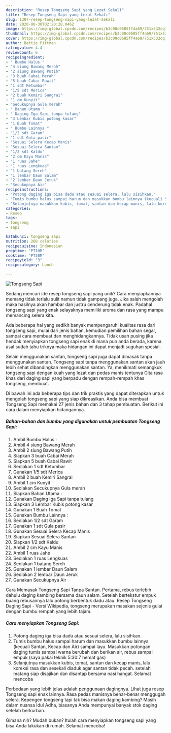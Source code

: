 ```yaml
---
description: "Resep Tongseng Sapi yang Lezat Sekali"
title: "Resep Tongseng Sapi yang Lezat Sekali"
slug: 1307-resep-tongseng-sapi-yang-lezat-sekali
date: 2020-08-30T02:20:28.046Z
image: https://img-global.cpcdn.com/recipes/b3c00c0685ff4a69/751x532cq70/tongseng-sapi-foto-resep-utama.jpg
thumbnail: https://img-global.cpcdn.com/recipes/b3c00c0685ff4a69/751x532cq70/tongseng-sapi-foto-resep-utama.jpg
cover: https://img-global.cpcdn.com/recipes/b3c00c0685ff4a69/751x532cq70/tongseng-sapi-foto-resep-utama.jpg
author: Bettie Pittman
ratingvalue: 4.4
reviewcount: 6
recipeingredient:
- " Bumbu Halus "
- "4 siung Bawang Merah"
- "2 siung Bawang Putih"
- "3 buah Cabai Merah"
- "5 buah Cabai Rawit"
- "1 sdt Ketumbar"
- "1/5 sdt Merica"
- "2 buah Kemiri Sangrai"
- "1 cm Kunyit"
- "Secukupnya Gula merah"
- " Bahan Utama "
- " Daging Iga Sapi tanpa tulang"
- "3 Lembar Kubis potong kasar"
- "1 Buah Tomat"
- " Bumbu Lainnya "
- "1/2 sdt Garam"
- "1 sdt Gula pasir"
- "Sesuai Selera Kecap Manis"
- "Sesuai Selera Santan"
- "1/2 sdt Kaldu"
- "2 cm Kayu Manis"
- "1 ruas Jahe"
- "1 ruas Lengkuas"
- "1 batang Sereh"
- "1 lembar Daun Salam"
- "2 lembar Daun Jeruk"
- "Secukupnya Air"
recipeinstructions:
- "Potong daging iga bisa dadu atau sesuai selera, lalu sisihkan."
- "Tumis bumbu halus sampai harum dan masukkan bumbu lainnya (kecuali Santan, Kecap dan Air) sampai layu. Masukkan potongan daging tumis sampai warna berubah dan berikan air, rebus sampai empuk (saya pakai teknik 5:30:7 hemat gas)"
- "Selanjutnya masukkan kubis, tomat, santan dan kecap manis, lalu koreksi rasa dan sesekali diaduk agar santan tidak pecah. setelah matang siap disajikan dan disantap bersama nasi hangat. Selamat mencoba"
categories:
- Resep
tags:
- tongseng
- sapi

katakunci: tongseng sapi 
nutrition: 268 calories
recipecuisine: Indonesian
preptime: "PT10M"
cooktime: "PT30M"
recipeyield: "3"
recipecategory: Lunch

---
```



![Tongseng Sapi](https://img-global.cpcdn.com/recipes/b3c00c0685ff4a69/751x532cq70/tongseng-sapi-foto-resep-utama.jpg)

Sedang mencari ide resep tongseng sapi yang unik? Cara menyiapkannya memang tidak terlalu sulit namun tidak gampang juga. Jika salah mengolah maka hasilnya akan hambar dan justru cenderung tidak enak. Padahal tongseng sapi yang enak selayaknya memiliki aroma dan rasa yang mampu memancing selera kita.

Ada beberapa hal yang sedikit banyak mempengaruhi kualitas rasa dari tongseng sapi, mulai dari jenis bahan, kemudian pemilihan bahan segar, sampai cara membuat dan menghidangkannya. Tidak usah pusing jika hendak menyiapkan tongseng sapi enak di mana pun anda berada, karena asal sudah tahu triknya maka hidangan ini dapat menjadi suguhan spesial.

Selain menggunakan santan, tongseng sapi juga dapat dimasak tanpa menggunakan santan. Tongseng sapi tanpa menggunakan santan akan jauh lebih sehat dibandingkan menggunakan santan. Ya, menikmati semangkuk tongseng sapi dengan kuah yang lezat dan pedas manis tentunya Cita rasa khas dari daging sapi yang berpadu dengan rempah-rempah khas tongseng, membuat.


Di bawah ini ada beberapa tips dan trik praktis yang dapat diterapkan untuk mengolah tongseng sapi yang siap dikreasikan. Anda bisa membuat Tongseng Sapi memakai 27 jenis bahan dan 3 tahap pembuatan. Berikut ini cara dalam menyiapkan hidangannya.

<!--inarticleads1-->

##### Bahan-bahan dan bumbu yang digunakan untuk pembuatan Tongseng Sapi:

1. Ambil  Bumbu Halus :
1. Ambil 4 siung Bawang Merah
1. Ambil 2 siung Bawang Putih
1. Siapkan 3 buah Cabai Merah
1. Siapkan 5 buah Cabai Rawit
1. Sediakan 1 sdt Ketumbar
1. Gunakan 1/5 sdt Merica
1. Ambil 2 buah Kemiri Sangrai
1. Ambil 1 cm Kunyit
1. Sediakan Secukupnya Gula merah
1. Siapkan  Bahan Utama :
1. Gunakan  Daging Iga Sapi tanpa tulang
1. Siapkan 3 Lembar Kubis potong kasar
1. Gunakan 1 Buah Tomat
1. Gunakan  Bumbu Lainnya :
1. Sediakan 1/2 sdt Garam
1. Gunakan 1 sdt Gula pasir
1. Gunakan Sesuai Selera Kecap Manis
1. Siapkan Sesuai Selera Santan
1. Siapkan 1/2 sdt Kaldu
1. Ambil 2 cm Kayu Manis
1. Ambil 1 ruas Jahe
1. Sediakan 1 ruas Lengkuas
1. Sediakan 1 batang Sereh
1. Gunakan 1 lembar Daun Salam
1. Sediakan 2 lembar Daun Jeruk
1. Gunakan Secukupnya Air


Cara Memasak Tongseng Sapi Tanpa Santan. Pertama, rebus terlebih dahulu daging kambing bersama daun salam. Setelah bertekstur empuk buang rebusannya lalu potong berbentuk dadu atau. Resep Tongseng Daging Sapi - Versi Wikipedia, tongseng merupakan masakan sejenis gulai dengan bumbu rempah yang lebih tajam. 

<!--inarticleads2-->

##### Cara menyiapkan Tongseng Sapi:

1. Potong daging iga bisa dadu atau sesuai selera, lalu sisihkan.
1. Tumis bumbu halus sampai harum dan masukkan bumbu lainnya (kecuali Santan, Kecap dan Air) sampai layu. Masukkan potongan daging tumis sampai warna berubah dan berikan air, rebus sampai empuk (saya pakai teknik 5:30:7 hemat gas)
1. Selanjutnya masukkan kubis, tomat, santan dan kecap manis, lalu koreksi rasa dan sesekali diaduk agar santan tidak pecah. setelah matang siap disajikan dan disantap bersama nasi hangat. Selamat mencoba


Perbedaan yang lebih jelas adalah penggunaan dagingnya. Lihat juga resep Tongseng sapi enak lainnya. Rasa pedas manisnya benar-benar menggugah selera. Kepengen tongseng tapi tak bisa makan daging kambing? Masih dalam nuansa Idul Adha, biasanya Anda mempunyai banyak stok daging setelah berkurban. 

Gimana nih? Mudah bukan? Itulah cara menyiapkan tongseng sapi yang bisa Anda lakukan di rumah. Selamat mencoba!
